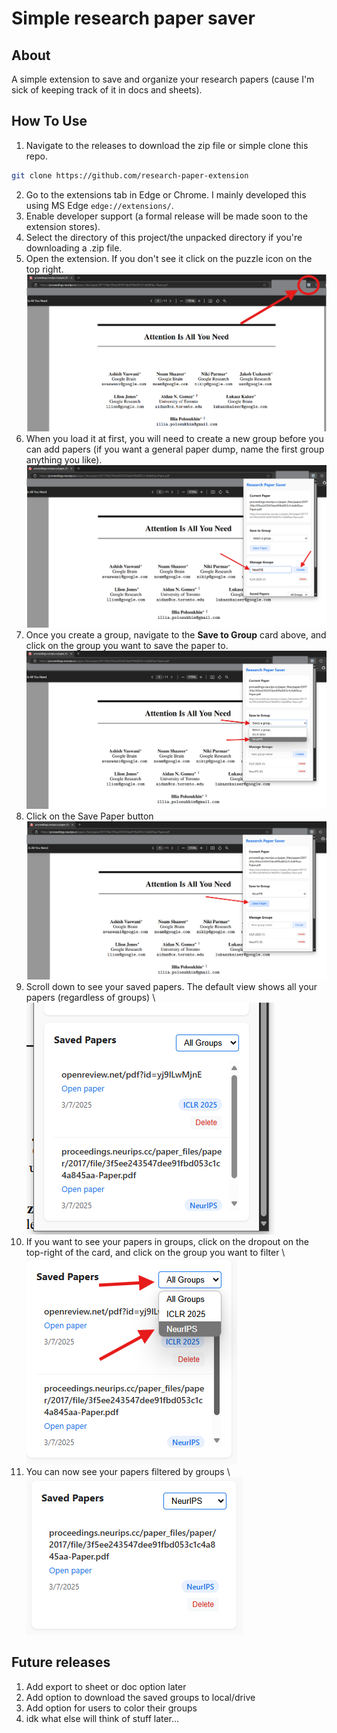 # Simple research paper saver

## About

A simple extension to save and organize your research papers (cause I'm sick of keeping track of it in docs and sheets).

## How To Use
1. Navigate to the releases to download the zip file or simple clone this repo.
```sh
git clone https://github.com/research-paper-extension
```
2. Go to the extensions tab in Edge or Chrome. I mainly developed this using MS Edge `edge://extensions/`.
3. Enable developer support (a formal release will be made soon to the extension stores).
4. Select the directory of this project/the unpacked directory if you're downloading a .zip file.
5. Open the extension. If you don't see it click on the puzzle icon on the top right. ![](./tutorial_imgs/image.png)
6. When you load it at first, you will need to create a new group before you can add papers (if you want a general paper dump, name the first group anything you like). ![](./tutorial_imgs/image2.png)
7. Once you create a group, navigate to the **Save to Group** card above, and click on the group you want to save the paper to. ![](./tutorial_imgs/image3.png)
8. Click on the Save Paper button ![](./tutorial_imgs/image4.png)
9. Scroll down to see your saved papers. The default view shows all your papers (regardless of groups) \\ ![](./tutorial_imgs/image5.png)
10. If you want to see your papers in groups, click on the dropout on the top-right of the card, and click on the group you want to filter \\ ![](./tutorial_imgs/image6.png)
11. You can now see your papers filtered by groups \\ ![](./tutorial_imgs/image7.png)

## Future releases
1. Add export to sheet or doc option later
2. Add option to download the saved groups to local/drive
3. Add option for users to color their groups
4. idk what else will think of stuff later...